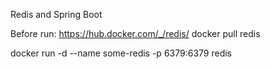 Redis and Spring Boot

Before run:
https://hub.docker.com/_/redis/
docker pull redis

docker run -d --name some-redis -p 6379:6379 redis

